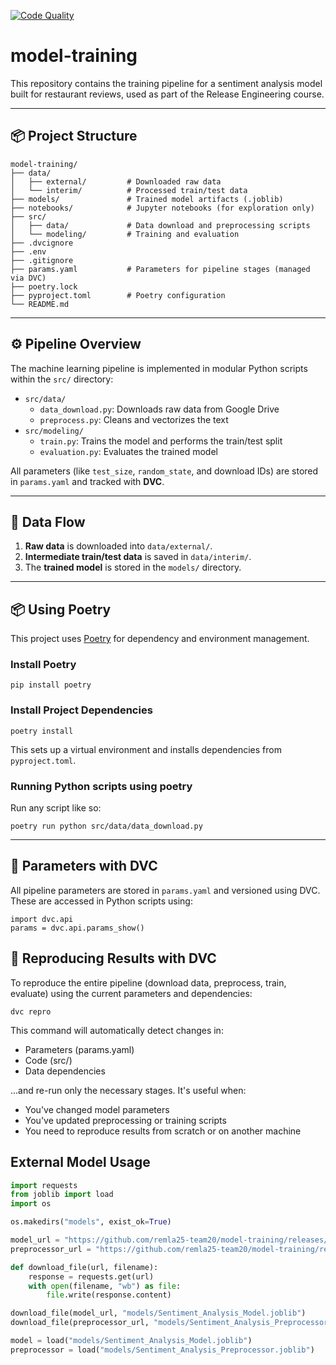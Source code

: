 [![Code Quality](https://github.com/remla25-team20/model-training/actions/workflows/CodeQuality.yml/badge.svg)](https://github.com/remla25-team20/model-training/actions/workflows/CodeQuality.yml)


# model-training

This repository contains the training pipeline for a sentiment analysis model built for restaurant reviews, used as part of the Release Engineering course.

---

## 📦 Project Structure

```
model-training/
├── data/
│   ├── external/         # Downloaded raw data
│   └── interim/          # Processed train/test data
├── models/               # Trained model artifacts (.joblib)
├── notebooks/            # Jupyter notebooks (for exploration only)
├── src/
│   ├── data/             # Data download and preprocessing scripts
│   └── modeling/         # Training and evaluation
├── .dvcignore
├── .env
├── .gitignore
├── params.yaml           # Parameters for pipeline stages (managed via DVC)
├── poetry.lock
├── pyproject.toml        # Poetry configuration
└── README.md
```
---

## ⚙️ Pipeline Overview

The machine learning pipeline is implemented in modular Python scripts within the `src/` directory:

- `src/data/`
  - `data_download.py`: Downloads raw data from Google Drive
  - `preprocess.py`: Cleans and vectorizes the text
- `src/modeling/`
  - `train.py`: Trains the model and performs the train/test split
  - `evaluation.py`: Evaluates the trained model

All parameters (like `test_size`, `random_state`, and download IDs) are stored in `params.yaml` and tracked with **DVC**.

---

## 📁 Data Flow

1. **Raw data** is downloaded into `data/external/`.
2. **Intermediate train/test data** is saved in `data/interim/`.
3. The **trained model** is stored in the `models/` directory.

---

## 📦 Using Poetry

This project uses [Poetry](https://python-poetry.org/) for dependency and environment management.

### Install Poetry
```
pip install poetry
```

### Install Project Dependencies

```
poetry install
```

This sets up a virtual environment and installs dependencies from `pyproject.toml`.

### Running Python scripts using poetry

Run any script like so:

```
poetry run python src/data/data_download.py
```
---

## 📌 Parameters with DVC

All pipeline parameters are stored in `params.yaml` and versioned using DVC. These are accessed in Python scripts using:

```
import dvc.api
params = dvc.api.params_show()
```

## 🔁 Reproducing Results with DVC

To reproduce the entire pipeline (download data, preprocess, train, evaluate) using the current parameters and dependencies:
```
dvc repro
```
This command will automatically detect changes in:
- Parameters (params.yaml)
- Code (src/)
- Data dependencies

...and re-run only the necessary stages. It's useful when:
- You've changed model parameters
- You've updated preprocessing or training scripts
- You need to reproduce results from scratch or on another machine

## External Model Usage

```python
import requests
from joblib import load
import os

os.makedirs("models", exist_ok=True)

model_url = "https://github.com/remla25-team20/model-training/releases/download/v0.1.4/Sentiment_Analysis_Model.joblib"
preprocessor_url = "https://github.com/remla25-team20/model-training/releases/download/v0.1.4/Sentiment_Analysis_Preprocessor.joblib"

def download_file(url, filename):
    response = requests.get(url)
    with open(filename, "wb") as file:
        file.write(response.content)

download_file(model_url, "models/Sentiment_Analysis_Model.joblib")
download_file(preprocessor_url, "models/Sentiment_Analysis_Preprocessor.joblib")

model = load("models/Sentiment_Analysis_Model.joblib")
preprocessor = load("models/Sentiment_Analysis_Preprocessor.joblib")
```
